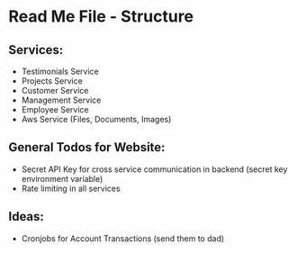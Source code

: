# Read Me File - Structure

## Services:
- Testimonials Service
- Projects Service
- Customer Service
- Management Service
- Employee Service
- Aws Service (Files, Documents, Images)

## General Todos for Website:
- Secret API Key for cross service communication in backend (secret key environment variable)
- Rate limiting in all services

## Ideas:
- Cronjobs for Account Transactions (send them to dad)
